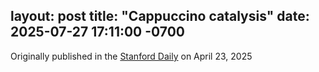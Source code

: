layout: post
title: "Cappuccino catalysis"
date: 2025-07-27 17:11:00 -0700
---

Originally published in the [Stanford Daily](https://stanforddaily.com/2025/04/23/traveler-your-digital-footprints-cappuccino-catalysis/) on April 23, 2025